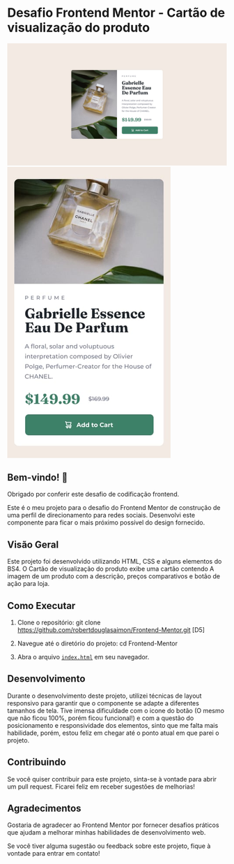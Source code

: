# Desafio Frontend Mentor - Cartão de visualização do produto

![Preview do Cartão de visualização do produto](./src/assets/design/desktop-design.jpg)
![Preview do Cartão de visualização do produto](./src/assets/design/mobile-design.jpg)


## Bem-vindo! 👋

Obrigado por conferir este desafio de codificação frontend.

Este é o meu projeto para o desafio do Frontend Mentor de construção de uma perfil de direcionamento para redes sociais. Desenvolvi este componente para ficar o mais próximo possível do design fornecido.

## Visão Geral

Este projeto foi desenvolvido utilizando HTML, CSS e alguns elementos do BS4. O Cartão de visualização do produto exibe uma cartão contendo A imagem de um produto com  a descrição, preços comparativos e botão de ação para loja.

## Como Executar

1. Clone o repositório:
git clone https://github.com/robertdouglasaimon/Frontend-Mentor.git [D5]

2. Navegue até o diretório do projeto:
cd Frontend-Mentor


3. Abra o arquivo <a href="https://robertdouglasaimon.github.io/Frontend-Mentor/Desafios/D4/index.html">`index.html`</a> em seu navegador.

## Desenvolvimento

Durante o desenvolvimento deste projeto, utilizei técnicas de layout responsivo para garantir que o componente se adapte a diferentes tamanhos de tela. Tive imensa dificuldade com o icone do botão (O mesmo que não ficou 100%, porém ficou funcional!) e com a questão do posicionamento e responsividade dos elementos, sinto que me falta mais habilidade, porém, estou feliz em chegar até o ponto atual em que parei o projeto.

## Contribuindo

Se você quiser contribuir para este projeto, sinta-se à vontade para abrir um pull request. Ficarei feliz em receber sugestões de melhorias!

## Agradecimentos

Gostaria de agradecer ao Frontend Mentor por fornecer desafios práticos que ajudam a melhorar minhas habilidades de desenvolvimento web.

Se você tiver alguma sugestão ou feedback sobre este projeto, fique à vontade para entrar em contato!



